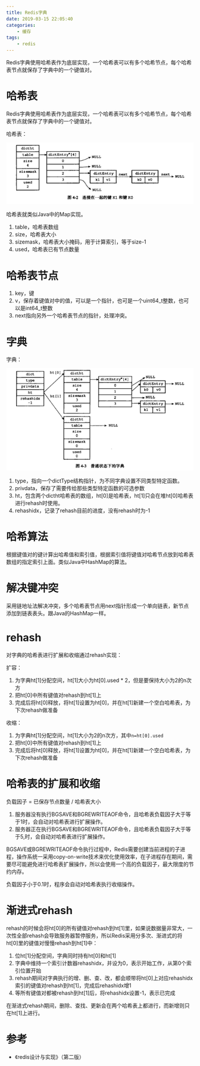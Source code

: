 ```yaml
---
title: Redis字典
date: 2019-03-15 22:05:40
categories: 
	- 缓存
tags:
	- redis
---
```


Redis字典使用哈希表作为底层实现，一个哈希表可以有多个哈希节点，每个哈希表节点就保存了字典中的一个键值对。

<!-- more -->

# 哈希表

Redis字典使用哈希表作为底层实现，一个哈希表可以有多个哈希节点，每个哈希表节点就保存了字典中的一个键值对。

哈希表：

![hashtable-1](./Redis字典/hashtable-1.png)

哈希表就类似Java中的Map实现。

1. table，哈希表数组
2. size，哈希表大小
3. sizemask，哈希表大小掩码，用于计算索引，等于size-1
4. used，哈希表已有节点数量

# 哈希表节点

1. key，键
2. v，保存着键值对中的值，可以是一个指针，也可是一个uint64_t整数，也可以是int64_t整数
3. next指向另外一个哈希表节点的指针，处理冲突。

# 字典

字典：

![dict-1](./Redis字典/dict-1.png)

1. type，指向一个dictType结构指针，为不同字典设置不同类型特定函数。
2. privdata，保存了需要传给那些类型特定函数的可选参数
3. ht，包含两个dictht哈希表的数组，ht[0]是哈希表，ht[1]只会在堆ht[0]哈希表进行rehash时使用。
4. rehashidx，记录了rehash目前的进度，没有rehash时为-1

# 哈希算法

根据键值对的键计算出哈希值和索引值，根据索引值将键值对哈希节点放到哈希表数组的指定索引上面。类似Java中HashMap的算法。

# 解决键冲突

采用链地址法解决冲突，多个哈希表节点用next指针形成一个单向链表，新节点添加到链表表头。跟Java的HashMap一样。

# rehash

对字典的哈希表进行扩展和收缩通过rehash实现：

扩容：

1. 为字典ht[1]分配空间，ht[1]大小为ht[0].used * 2，但是要保持大小为2的n次方
2. 把ht[0]中所有键值对rehash到ht[1]上
3. 完成后将ht[0]释放，将ht[1]设置为ht[0]，并在ht[1]新建一个空白哈希表，为下次rehash做准备

收缩：

1. 为字典ht[1]分配空间，ht[1]大小为2的n次方，其中`n=ht[0].used`
2. 把ht[0]中所有键值对rehash到ht[1]上
3. 完成后将ht[0]释放，将ht[1]设置为ht[0]，并在ht[1]新建一个空白哈希表，为下次rehash做准备

# 哈希表的扩展和收缩

负载因子 = 已保存节点数量 / 哈希表大小

1. 服务器没有执行BGSAVE和BGREWRITEAOF命令，且哈希表负载因子大于等于1时，会自动对哈希表进行扩展操作。
2. 服务器正在执行BGSAVE和BGREWRITEAOF命令，且哈希表负载因子大于等于5,时，会自动对哈希表进行扩展操作。

BGSAVE或BGREWRITEAOF命令执行过程中，Redis需要创建当前进程的子进程，操作系统一采用copy-on-write技术来优化使用效率，在子进程存在期间，需要尽可能避免进行哈希表扩展操作，所以会使用一个高的负载因子，最大限度的节约内存。

负载因子小于0.1时，程序会自动对哈希表执行收缩操作。

# 渐进式rehash

rehash的时候会将ht[0]的所有键值对rehash到ht[1]里，如果说数据量非常大，一次性全部rehash会导致服务器暂停服务，所以Redis采用分多次、渐进式的将ht[0]里的键值对慢慢rehash到ht[1]中：

1. 位ht[1]分配空间，字典同时持有ht[0]和ht[1]
2. 字典中维持一个索引计数器rehashidx，并设为0，表示开始工作，从第0个索引位置开始
3. rehash期间对字典执行的增、删、查、改，都会顺带将ht[0]上对应rehashidx索引的键值对rehash到ht[1]，完成后rehashidx增1
4. 等所有键值对都被rehash到ht[1]后，将rehashidx设置-1，表示已完成

在渐进式rehash期间，删除、查找、更新会在两个哈希表上都进行，而新增则只在ht[1]上进行。

# 参考

- 《redis设计与实现》（第二版）